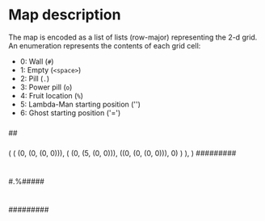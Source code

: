 Map description
========

The map is encoded as a list of lists (row-major) representing the 2-d
grid. An enumeration represents the contents of each grid cell:
* 0: Wall (`#`)
* 1: Empty (`<space>`)
* 2: Pill (`.`)
* 3: Power pill (`o`)
* 4: Fruit location (`%`)
* 5: Lambda-Man starting position ('\')
* 6: Ghost starting position ('=')

###
#\#
###

(
    (
        (0, (0, (0, 0))),
        (
            (0, (5, (0, 0))),
            ((0, (0, (0, 0))), 0)
        )
    ),
)
#########
#       #
#.%###\##
#       #
#########
